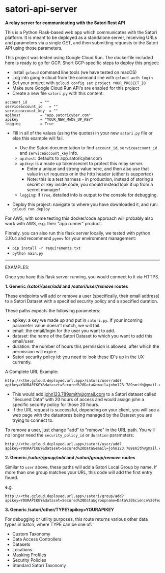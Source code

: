 # satori-api-server
**A relay server for communicating with the Satori Rest API**

This is a Python Flask-based web app which communicates with the Satori platform. It is meant to be deployed as a standalone server, receiving URLs and parameters via a single GET, and then submitting requests to the Satori API using those parameters. 

This project was tested using Google Cloud Run. The dockerfile included here is ready to go for GCP. Short GCP-specific steps to deploy this project:

- Install ```gcloud``` command line tools (we have tested on macOS)
- Log into google cloud from the command line with ```gcloud auth login```
- Set your project with ```gcloud config set project YOUR_PROJECT_ID```
- Make sure Google Cloud Run API's are enabled for this project
- Create a new file ```satori.py``` with this content:

```
account_id		= ""
serviceaccount_id 	= ""
serviceaccount_key	= ""
apihost			= "app.satoricyber.com"
apikey 			= "YOUR_NEW_MADE_UP_KEY"
logging 		= True
```

- Fill in all of the values (using the quotes) in your new ```satori.py``` file or else this example will fail. 
	- Use the Satori documentation to find ```account_id```, ```serviceaccount_id``` and ```serviceaccount_key``` info. 
	- ```apihost```: defaults to app.satoricyber.com
	- ```apikey```: is a made up token/secret to protect this relay server. 
		- Enter a unique and strong value here, and then also use that value in url requests or in the http header (either is supported)
		- Note: this is a test harness - in production, instead of storing a secret or key inside code, you should instead look it up from a secret manager!
	- ```logging```: If ```True```, detailed info is output to the console for debugging.

- Deploy this project: navigate to where you have downloaded it, and run: ```gcloud run deploy```

For AWS, with some testing this docker/code approach will probably also work with AWS, e.g. their "app runner" product. 

Finnaly, you can also run this flask server locally, we tested with python 3.10.4 and recommend ```pyenv``` for your environment management:

- ```pip install -r requirements.txt```
- ```python main.py```

___

EXAMPLES:

Once you have this flask server running, you would connect to it via HTTPS.

**1. Generic _/satori/user/add_ and _/satori/user/remove_ routes**

These endpoints will add or remove a user (specifically, their email address) to a Satori Dataset with a specified security policy and a specified duration.

These paths expects the following parameters:

- apikey: a key we made up and put in ```satori.py```. If your incoming parameter value doesn't match, we will fail.
- email: the email/login for the user you want to add.
- dataset: the name of the Satori Dataset to which you want to add this email/user.
- duration: the number of hours this permission is allowed, after which the permission will expire.
- Satori security policy id: you need to look these ID's up in the UX currently.

A Complete URL Example: 

```
http://<the.gcloud.deployed.url.app>/satori/user/add?apikey=YOURAPIKEY&dataset=Secured%20Data&email=john123.789smith@gmail.com&duration=20&security_policy_id=SATORI_SECURITY_POLICY_ID
```

- This would add john123.789smith@gmail.com to a Satori dataset called "Secured Data" with 20 hours of access and would assign john a specific security policy for those 20 hours. 
- If the URL request is successful, depending on your client, you will see a web page with the datastores being managed by the Dataset you are trying to connect to.


To remove a user, just change "add" to "remove" in the URL path. You will no longer need the ```security_policy_id``` or ```duration``` parameters:

```
http://<the.gcloud.deployed.url.app>/satori/user/add?apikey=YOURAPIKEY&dataset=Secured%20Data&email=john123.789smith@gmail.com
```


**2. Generic _/satori/group/add_ and _/satori/group/remove_ routes**

Similar to ```user``` above, these paths will add a Satori Local Group by name. If more than one group matches your URL, this code will add the first entry found.

e.g. 

```
http://<the.gcloud.deployed.url.app>/satori/group/add?apikey=YOURAPIKEY&dataset=Secured%20Data&groupname=Data%20Science%20Team&duration=20&security_policy_id=SATORI_SECURITY_POLICY_ID
```

**3. Generic /satori/other/TYPE?apikey=YOURAPIKEY**

For debugging or utility purposes, this route returns various other data types in Satori, where TYPE can be one of:

- Custom Taxonomy
- Data Access Controllers
- Datasets
- Locations
- Masking Profiles
- Security Policies
- Standard Satori Taxonomy